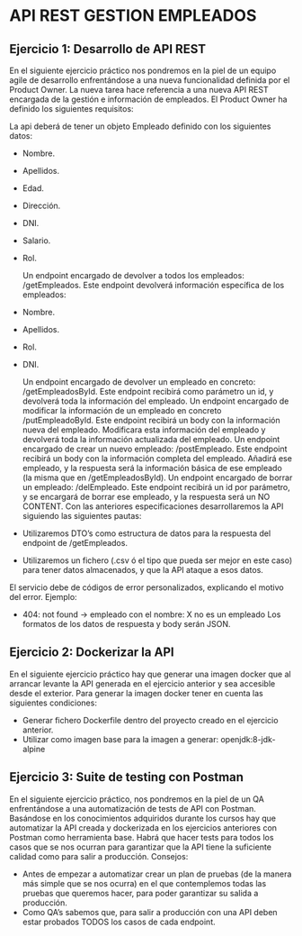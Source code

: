 # API REST GESTION EMPLEADOS

## Ejercicio 1: Desarrollo de API REST
En el siguiente ejercicio práctico nos pondremos en la piel de un equipo agile de desarrollo
enfrentándose a una nueva funcionalidad definida por el Product Owner.
La nueva tarea hace referencia a una nueva API REST encargada de la gestión e información de
empleados. El Product Owner ha definido los siguientes requisitos:

La api deberá de tener un objeto Empleado definido con los siguientes datos:

- Nombre.
- Apellidos.
- Edad.
- Dirección.
- DNI.
- Salario.
- Rol.

  Un endpoint encargado de devolver a todos los empleados: /getEmpleados. Este endpoint
  devolverá información específica de los empleados:
- Nombre.
- Apellidos.
- Rol.
- DNI.
 
  Un endpoint encargado de devolver un empleado en concreto: /getEmpleadosById. Este
  endpoint recibirá como parámetro un id, y devolverá toda la información del empleado.
  Un endpoint encargado de modificar la información de un empleado en concreto
  /putEmpleadoById. Este endpoint recibirá un body con la información nueva del empleado.
  Modificara esta información del empleado y devolverá toda la información actualizada del
  empleado.
  Un endpoint encargado de crear un nuevo empleado: /postEmpleado. Este endpoint recibirá
  un body con la información completa del empleado. Añadirá ese empleado, y la respuesta
  será la información básica de ese empleado (la misma que en /getEmpleadosById).
  Un endpoint encargado de borrar un empleado: /delEmpleado. Este endpoint recibirá un id por
  parámetro, y se encargará de borrar ese empleado, y la respuesta será un NO CONTENT.
  Con las anteriores especificaciones desarrollaremos la API siguiendo las siguientes pautas:
- Utilizaremos DTO’s como estructura de datos para la respuesta del endpoint de
  /getEmpleados.
- Utilizaremos un fichero (.csv ó el tipo que pueda ser mejor en este caso) para tener datos
  almacenados, y que la API ataque a esos datos.

El servicio debe de códigos de error personalizados, explicando el motivo del error. Ejemplo:
- 404: not found -> empleado con el nombre: X no es un empleado
  Los formatos de los datos de respuesta y body serán JSON.

## Ejercicio 2: Dockerizar la API
En el siguiente ejercicio práctico hay que generar una imagen docker que al arrancar levante la API
generada en el ejercicio anterior y sea accesible desde el exterior.
Para generar la imagen docker tener en cuenta las siguientes condiciones:
- Generar fichero Dockerfile dentro del proyecto creado en el ejercicio anterior.
- Utilizar como imagen base para la imagen a generar: openjdk:8-jdk-alpine

## Ejercicio 3: Suite de testing con Postman
En el siguiente ejercicio práctico, nos pondremos en la piel de un QA enfrentándose a una
automatización de tests de API con Postman.
Basándose en los conocimientos adquiridos durante los cursos hay que automatizar la API creada y
dockerizada en los ejercicios anteriores con Postman como herramienta base.
Habrá que hacer tests para todos los casos que se nos ocurran para garantizar que la API tiene la
suficiente calidad como para salir a producción.
Consejos:
- Antes de empezar a automatizar crear un plan de pruebas (de la manera más simple que se nos
  ocurra) en el que contemplemos todas las pruebas que queremos hacer, para poder garantizar su
  salida a producción.
- Como QA’s sabemos que, para salir a producción con una API deben estar probados TODOS
  los casos de cada endpoint.






